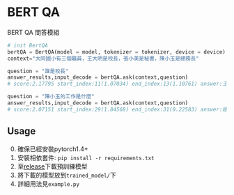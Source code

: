 # BERT QA
BERT QA 問答模組
```python
# init BertQA
bertQA = BertQA(model = model, tokenizer = tokenizer, device = device)
context="大同國小有三個職員，王大明是校長，張小美是秘書，陳小玉是總務長"

question = "誰是校長"
answer_results,input_decode = bertQA.ask(context,question)
# score:2.17795 start_index:11(1.07034) end_index:13(1.10761) answer:王大明

question = "陳小玉的工作是什麼"
answer_results,input_decode = bertQA.ask(context,question)
# score:2.07151 start_index:29(1.84568) end_index:31(0.22583) answer:總務長
```
## Usage
0. 確保已經安裝pytorch1.4+
1. 安裝相依套件: `pip install -r requirements.txt`
2. 至[release](https://github.com/p208p2002/bert-question-answer/releases)下載預訓練模型
3. 將下載的模型放到`trained_model/`下
4. 詳細用法見`example.py`
